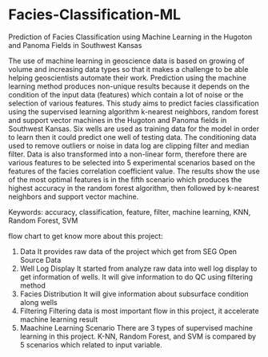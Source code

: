 # Facies-Classification-ML
Prediction of Facies Classification using Machine Learning in the Hugoton and Panoma Fields in Southwest Kansas

The use of machine learning in geoscience data is based on growing of volume and increasing data types so that it makes a challenge to be able helping geoscientists automate their work. Prediction using the machine learning method produces non-unique results because it depends on the condition of the input data (features) which contain a lot of noise or the selection of various features. This study aims to predict facies classification using the supervised learning algorithm k-nearest neighbors, random forest and support vector machines in the Hugoton and Panoma fields in Southwest Kansas. Six wells are used as training data for the model in order to learn then it could predict one well of testing data. The conditioning data used to remove outliers or noise in data log are clipping filter and median filter. Data is also transformed into a non-linear form, therefore there are various features to be selected into 5 experimental scenarios based on the features of the facies correlation coefficient value. The results show the use of the most optimal features is in the fifth scenario which produces the highest accuracy in the random forest algorithm, then followed by k-nearest neighbors and support vector machine.

Keywords: accuracy, classification, feature, filter, machine learning, KNN, Random Forest, SVM

flow chart to get know more about this project:
1. Data
It provides raw data of the project which get from SEG Open Source Data
2. Well Log Display
It started from analyze raw data into well log display to get information of wells. It will give information to do QC using filtering method
3. Facies Distribution
It will give information about subsurface condition along wells
4. Filtering
Filtering data is most important flow in this project, it accelerate machine learning result
5. Maachine Learning Scenario
There are 3 types of supervised machine learning in this project. K-NN, Random Forest, and SVM is compared by 5 scenarios which related to input variable.
